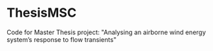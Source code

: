 # ThesisMSC
Code for Master Thesis project: "Analysing an airborne wind energy
system’s response to flow transients" 
